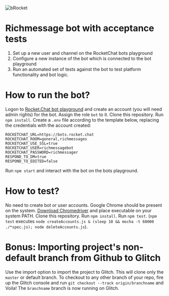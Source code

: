 [create-user]: https://rocket.chat/docs/bots/creating-bot-users/
[configure-bot]: https://rocket.chat/docs/bots/configure-bot-environment/

![bRocket](https://cdn.glitch.com/f4b1ba17-30d5-4534-a30e-e61bb60f9d59%2FbRocket.png?1534485925380)

# Richmessage bot with acceptance tests

1. Set up a new user and channel on the RocketChat bots playground
1. Configure a new instance of the bot which is connected to the bot playground
1. Run an automated set of tests against the bot to test platform functionality and bot logic.

# How to run the bot?

Logon to [Rocket.Chat bot playground](https://bots.rocket.chat) and create an account (you will need admin rights) for the bot. Assign the role `bot` to it. 
Clone this repository.
Run `npm install`.
Create a `.env` file according to the template below, replacing the credentials with the account created:
```
ROCKETCHAT_URL=https://bots.rocket.chat
ROCKETCHAT_ROOM=general,richmessages
ROCKETCHAT_USE_SSL=true
ROCKETCHAT_USER=richmessagebot
ROCKETCHAT_PASSWORD=richmessager
RESPOND_TO_DM=true
RESPOND_TO_EDITED=false
```
Run `npm start` and interact with the bot on the bots playground.

# How to test?

No need to create bot or user accounts.
Google Chrome should be present on the system.
[Download Chromedriver](https://sites.google.com/a/chromium.org/chromedriver/downloads) and place executable on your system PATH.
Clone this repository.
Run `npm install`.
Run `npm test`.
(`npm test` executes `node createAccounts.js & (sleep 10 && mocha -t 60000 ./*spec.js); node deleteAccounts.js`).

# Bonus: Importing project's non-default branch from Github to Glitch

Use the import option to import the project to Glitch. This will clone only the `master` or default branch. To checkout to any other branch of your repo, fire up the Glitch console and run `git checkout --track origin/branchname` and Voila! The `branchname` branch is now running on Glitch. 